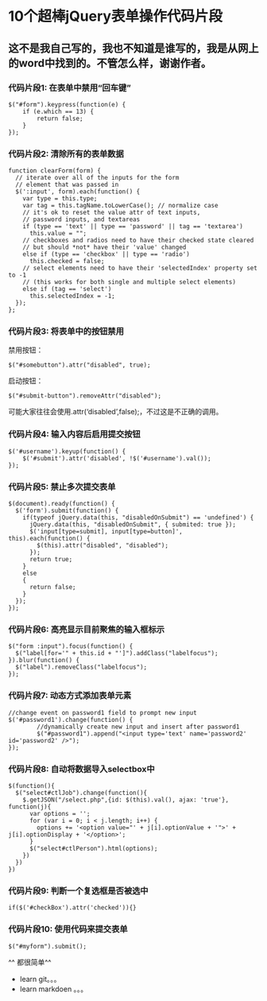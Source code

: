 10个超棒jQuery表单操作代码片段
==============================

这不是我自己写的，我也不知道是谁写的，我是从网上的word中找到的。不管怎么样，谢谢作者。
-------------------------------------------------------------------------------------

### 代码片段1: 在表单中禁用“回车键”  

```
$("#form").keypress(function(e) {
    if (e.which == 13) { 
        return false; 
    } 
});
```

### 代码片段2: 清除所有的表单数据

```
function clearForm(form) {  
  // iterate over all of the inputs for the form
  // element that was passed in
  $(':input', form).each(function() {
    var type = this.type;
    var tag = this.tagName.toLowerCase(); // normalize case
    // it's ok to reset the value attr of text inputs,
    // password inputs, and textareas
    if (type == 'text' || type == 'password' || tag == 'textarea')
      this.value = "";
    // checkboxes and radios need to have their checked state cleared
    // but should *not* have their 'value' changed
    else if (type == 'checkbox' || type == 'radio')
      this.checked = false;
    // select elements need to have their 'selectedIndex' property set to -1
    // (this works for both single and multiple select elements)
    else if (tag == 'select')
      this.selectedIndex = -1;
  });
};
```

### 代码片段3: 将表单中的按钮禁用

禁用按钮：
```
$("#somebutton").attr("disabled", true);
```

启动按钮：
```
$("#submit-button").removeAttr("disabled");
```
可能大家往往会使用.attr(‘disabled’,false);，不过这是不正确的调用。

### 代码片段4: 输入内容后启用提交按钮

```
$('#username').keyup(function() {
    $('#submit').attr('disabled', !$('#username').val()); 
});
```

### 代码片段5: 禁止多次提交表单

```
$(document).ready(function() {
  $('form').submit(function() {
    if(typeof jQuery.data(this, "disabledOnSubmit") == 'undefined') {
      jQuery.data(this, "disabledOnSubmit", { submited: true });
      $('input[type=submit], input[type=button]', this).each(function() {
        $(this).attr("disabled", "disabled");
      });
      return true;
    }
    else
    {
      return false;
    }
  });
});
```

### 代码片段6: 高亮显示目前聚焦的输入框标示

```
$("form :input").focus(function() {
  $("label[for='" + this.id + "']").addClass("labelfocus");
}).blur(function() {
  $("label").removeClass("labelfocus");
});

```
### 代码片段7: 动态方式添加表单元素

```
//change event on password1 field to prompt new input
$('#password1').change(function() {
        //dynamically create new input and insert after password1
        $("#password1").append("<input type='text' name='password2' id='password2' />");
});

```
### 代码片段8: 自动将数据导入selectbox中

```
$(function(){
  $("select#ctlJob").change(function(){
    $.getJSON("/select.php",{id: $(this).val(), ajax: 'true'}, function(j){
      var options = '';
      for (var i = 0; i < j.length; i++) {
        options += '<option value="' + j[i].optionValue + '">' + j[i].optionDisplay + '</option>';
      }
      $("select#ctlPerson").html(options);
    })
  })
})
```

### 代码片段9: 判断一个复选框是否被选中

```
if($('#checkBox').attr('checked')){}
```

### 代码片段10: 使用代码来提交表单
```
$("#myform").submit();
```


^^ 都很简单^^

- learn git。。。
- learn markdoen 。。。